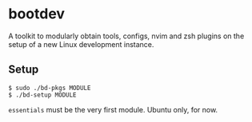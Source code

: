 # bootdev

A toolkit to modularly obtain tools, configs, nvim and zsh plugins
on the setup of a new Linux development instance.

## Setup

```
$ sudo ./bd-pkgs MODULE
$ ./bd-setup MODULE
```

`essentials` must be the very first module. Ubuntu only, for now.
